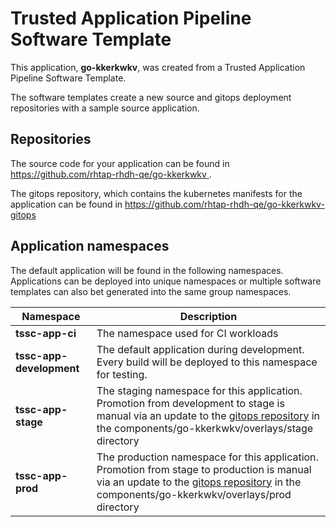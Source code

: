 # Trusted Application Pipeline Software Template

This application, **go-kkerkwkv**, was created from a Trusted Application Pipeline Software Template.

The software templates create a new source and gitops deployment repositories with a sample source application. 

## Repositories

The source code for your application can be found in [https://github.com/rhtap-rhdh-qe/go-kkerkwkv ](https://github.com/rhtap-rhdh-qe/go-kkerkwkv ).
 
The gitops repository, which contains the kubernetes manifests for the application can be found in 
[https://github.com/rhtap-rhdh-qe/go-kkerkwkv-gitops ](https://github.com/rhtap-rhdh-qe/go-kkerkwkv-gitops ) 

## Application namespaces 

The default application will be found in the following namespaces. Applications can be deployed into unique namespaces or multiple software templates can also bet generated into the same group namespaces.  

|  Namespace   |  Description   |  
| -------- | -------- |
| **tssc-app-ci** | The namespace used for CI workloads |
| **tssc-app-development** | The default application during development. Every build will be deployed to this namespace for testing. |
| **tssc-app-stage** | The staging namespace for this application. Promotion from development to stage is manual via an update to the [gitops repository](https://github.com/rhtap-rhdh-qe/go-kkerkwkv-gitops ) in the components/go-kkerkwkv/overlays/stage directory |
| **tssc-app-prod** | The production namespace for this application. Promotion from stage to production is manual via an update to the [gitops repository](https://github.com/rhtap-rhdh-qe/go-kkerkwkv-gitops ) in the components/go-kkerkwkv/overlays/prod directory |
